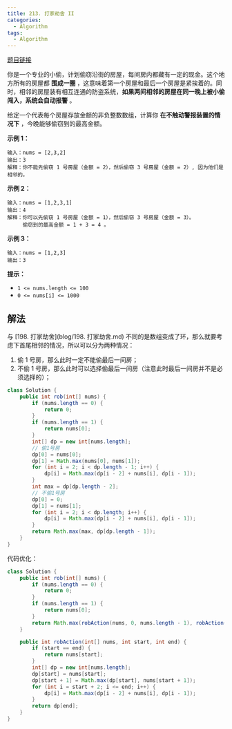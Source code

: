 ```yaml
---
title: 213. 打家劫舍 II
categories:
  - Algorithm
tags:
  - Algorithm
---
```


[题目链接](https://leetcode.cn/problems/house-robber-ii/)

你是一个专业的小偷，计划偷窃沿街的房屋，每间房内都藏有一定的现金。这个地方所有的房屋都 **围成一圈** ，这意味着第一个房屋和最后一个房屋是紧挨着的。同时，相邻的房屋装有相互连通的防盗系统，**如果两间相邻的房屋在同一晚上被小偷闯入，系统会自动报警** 。

给定一个代表每个房屋存放金额的非负整数数组，计算你 **在不触动警报装置的情况下** ，今晚能够偷窃到的最高金额。

**示例 1：**

```
输入：nums = [2,3,2]
输出：3
解释：你不能先偷窃 1 号房屋（金额 = 2），然后偷窃 3 号房屋（金额 = 2）, 因为他们是相邻的。
```

**示例 2：**

```
输入：nums = [1,2,3,1]
输出：4
解释：你可以先偷窃 1 号房屋（金额 = 1），然后偷窃 3 号房屋（金额 = 3）。
     偷窃到的最高金额 = 1 + 3 = 4 。
```

**示例 3：**

```
输入：nums = [1,2,3]
输出：3
```

**提示：**

- `1 <= nums.length <= 100`
- `0 <= nums[i] <= 1000`

## 解法

与 [198. 打家劫舍](blog/198. 打家劫舍.md) 不同的是数组变成了环，那么就要考虑下首尾相邻的情况，所以可以分为两种情况：

1. 偷 1 号房，那么此时一定不能偷最后一间房；
2. 不偷 1 号房，那么此时可以选择偷最后一间房（注意此时最后一间房并不是必须选择的）；

```java
class Solution {
    public int rob(int[] nums) {
        if (nums.length == 0) {
            return 0;
        }
        if (nums.length == 1) {
            return nums[0];
        }
        int[] dp = new int[nums.length];
        // 偷1号房
        dp[0] = nums[0];
        dp[1] = Math.max(nums[0], nums[1]);
        for (int i = 2; i < dp.length - 1; i++) {
            dp[i] = Math.max(dp[i - 2] + nums[i], dp[i - 1]);
        }
        int max = dp[dp.length - 2];
        // 不偷1号房
        dp[0] = 0;
        dp[1] = nums[1];
        for (int i = 2; i < dp.length; i++) {
            dp[i] = Math.max(dp[i - 2] + nums[i], dp[i - 1]);
        }
        return Math.max(max, dp[dp.length - 1]);
    }
}
```

代码优化：

```java
class Solution {
    public int rob(int[] nums) {
        if (nums.length == 0) {
            return 0;
        }
        if (nums.length == 1) {
            return nums[0];
        }
        return Math.max(robAction(nums, 0, nums.length - 1), robAction(nums, 1, nums.length));
    }

    public int robAction(int[] nums, int start, int end) {
        if (start == end) {
            return nums[start];
        }
        int[] dp = new int[nums.length];
        dp[start] = nums[start];
        dp[start + 1] = Math.max(dp[start], nums[start + 1]);
        for (int i = start + 2; i <= end; i++) {
            dp[i] = Math.max(dp[i - 2] + nums[i], dp[i - 1]);
        }
        return dp[end];
    }
}
```

